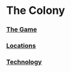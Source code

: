 # The Colony

### [The Game](TheGame.md)
### [Locations](./Locations/Index.md)
### [Technology](./Technology/Index.md)